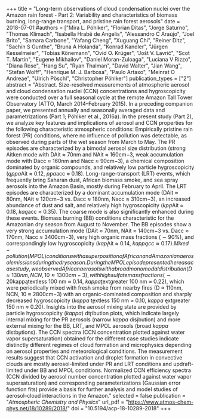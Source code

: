 +++
title = "Long-term observations of cloud condensation nuclei over the Amazon rain forest - Part 2: Variability and characteristics of biomass burning, long-range transport, and pristine rain forest aerosols"
date = 2018-07-01
#authors = ["Mira L. Pöhlker", "Florian Ditas", "Jorge Saturno", "Thomas Klimach", "Isabella Hrabě de Angelis", "Alessandro C Araùjo", "Joel Brito", "Samara Carbone", "Yafang Cheng", "Xuguang Chi", "Reiner Ditz", "Sachin S Gunthe", "Bruna A Holanda", "Konrad Kandler", "Jürgen Kesselmeier", "Tobias Könemann", "Ovid O. Krüger", "Jošt V. Lavrič", "Scot T. Martin", "Eugene Mikhailov", "Daniel Moran-Zuloaga", "Luciana V Rizzo", "Diana Rose", "Hang Su", "Ryan Thalman", "David Walter", "Jian Wang", "Stefan Wolff", "Henrique M. J. Barbosa", "Paulo Artaxo", "Meinrat O Andreae", "Ulrich Pöschl", "Christopher Pöhlker"]
publication_types = ["2"]
abstract = "Abstract. Size-resolved measurements of atmospheric aerosol and cloud condensation nuclei (CCN) concentrations and hygroscopicity were conducted over a full seasonal cycle at the remote Amazon Tall Tower Observatory (ATTO, March 2014–February 2015). In a preceding companion paper, we presented annually and seasonally averaged data and parametrizations (Part 1; Pöhlker et al., 2016a). In the present study (Part 2), we analyze key features and implications of aerosol and CCN properties for the following characteristic atmospheric conditions: Empirically pristine rain forest (PR) conditions, where no influence of pollution was detectable, as observed during parts of the wet season from March to May. The PR episodes are characterized by a bimodal aerosol size distribution (strong Aitken mode with DAit ≈ 70nm and NAit ≈ 160cm−3, weak accumulation mode with Dacc ≈ 160nm and Nacc ≈ 90cm−3), a chemical composition dominated by organic compounds, and relatively low particle hygroscopicity ($ąppa$Ait ≈ 0.12, $p̨pa$acc ≈ 0.18). Long-range-transport (LRT) events, which frequently bring Saharan dust, African biomass smoke, and sea spray aerosols into the Amazon Basin, mostly during February to April. The LRT episodes are characterized by a dominant accumulation mode (DAit ≈ 80nm, NAit ≈ 120cm−3 vs. Dacc ≈ 180nm, Nacc ≈ 310cm−3), an increased abundance of dust and salt, and relatively high hygroscopicity ($kp̨a$Ait ≈ 0.18, $kaą$acc ≈ 0.35). The coarse mode is also significantly enhanced during these events. Biomass burning (BB) conditions characteristic for the Amazonian dry season from August to November. The BB episodes show a very strong accumulation mode (DAit ≈ 70nm, NAit ≈ 140cm−3 vs. Dacc ≈ 170nm, Nacc ≈ 3400cm−3), very high organic mass fractions ( ∼ 90%), and correspondingly low hygroscopicity ($kap$̨Ait ≈ 0.14, $kappącc ≈ 0.17). Mixed-pollution (MPOL) conditions with a superposition of African and Amazonian aerosol emissions during the dry season. During the MPOL episode presented here as a case study, we observed African aerosols with a broad monomodal distribution (D ≈ 130nm, NCN, 10 ≈ 1300cm−3), with high sulfate mass fractions (∼ 20%) from volcanic sources and correspondingly high hygroscopicity ($kappątextless 100 nm ≈ 0.14, $kappa$̨textgreater 100 nm ≈ 0.22), which were periodically mixed with fresh smoke from nearby fires (D ≈ 110nm, NCN, 10 ≈ 2800cm−3) with an organic-dominated composition and sharply decreased hygroscopicity ($kappa$ t̨extless 150 nm ≈ 0.10, $kappa$ ęxtgreater 150 nm ≈ 0.20). Insights into the aerosol mixing state are provided by particle hygroscopicity ($kappa$) dt̨ribution plots, which indicate largely internal mixing for the PR aerosols (narrow $kappa$ disįbution) and more external mixing for the BB, LRT, and MPOL aerosols (broad $kappa$ distb̨utions). The CCN spectra (CCN concentration plotted against water vapor supersaturation) obtained for the different case studies indicate distinctly different regimes of cloud formation and microphysics depending on aerosol properties and meteorological conditions. The measurement results suggest that CCN activation and droplet formation in convective clouds are mostly aerosol-limited under PR and LRT conditions and updraft-limited under BB and MPOL conditions. Normalized CCN efficiency spectra (CCN divided by aerosol number concentration plotted against water vapor supersaturation) and corresponding parameterizations (Gaussian error function fits) provide a basis for further analysis and model studies of aerosol–cloud interactions in the Amazon."
selected = false
publication = "*Atmospheric Chemistry and Physics*"
url_pdf = "https://www.atmos-chem-phys.net/18/10289/2018/"
doi = "10.5194/acp-18-10289-2018"
+++

